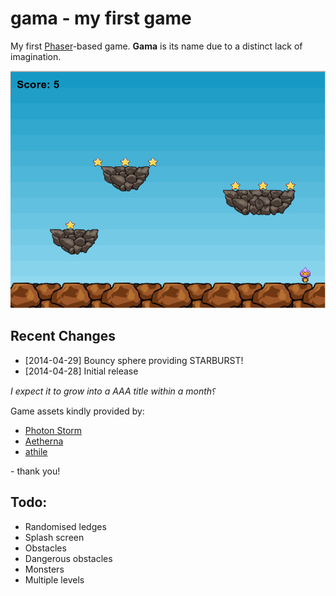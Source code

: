 gama - my first game
====================

My first [Phaser](http://www.photonstorm.com/phaser)-based game. **Gama** is its name due to a distinct lack of imagination. 

![gama Screenshot](https://raw.githubusercontent.com/OdinsHat/gama/master/screenshot.png)

Recent Changes
--------------
* [2014-04-29] Bouncy sphere providing STARBURST!
* [2014-04-28] Initial release

*I expect it to grow into a AAA title within a month⸮*

Game assets kindly provided by:
* [Photon Storm](http://www.photonstorm.com/) 
* [Aetherna](http://opengameart.org/content/2d-platform-ground-stone-tiles)
* [athile](http://opengameart.org/content/colored-spheres)
 
\- thank you!

Todo:
-----
* Randomised ledges
* Splash screen
* Obstacles
* Dangerous obstacles
* Monsters
* Multiple levels
